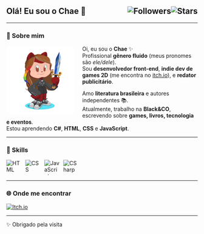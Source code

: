 <h2>
  <span>Olá! Eu sou o Chae 🫰</span>
  <img align="right" alt="Stars" src="https://img.shields.io/github/stars/chaejiin">
  <img align="right" alt="Followers" src="https://img.shields.io/github/followers/chaejiin?style=social">
</h2>

---

### 📸 Sobre mim

<img align="left" alt="Minha imagem" width="180px" src="./octocat-1756165977594.png" style="border-radius: 12px; margin-right: 20px;" />

Oi, eu sou o **Chae** ✨  
Profissional **gênero fluido** (meus pronomes são *ele/dele*).  
Sou **desenvolvedor front-end**, **indie dev de games 2D** (me encontra no [itch.io](https://itch.io/profile/chaejiin)), e **redator publicitário**.  

Amo **literatura brasileira** e autores independentes 📚.  
Atualmente, trabalho na **Black&CO**, escrevendo sobre **games, livros, tecnologia e eventos**.  
Estou aprendendo **C#**, **HTML**, **CSS** e **JavaScript**.  

---

### 🚀 Skills
<div style="display: flex; gap: 10px;">
  <img align="center" alt="HTML" height="40" width="40" src="https://cdn.jsdelivr.net/gh/devicons/devicon/icons/html5/html5-original.svg" />
  <img align="center" alt="CSS" height="40" width="40" src="https://cdn.jsdelivr.net/gh/devicons/devicon/icons/css3/css3-original.svg" />
  <img align="center" alt="JavaScript" height="40" width="40" src="https://cdn.jsdelivr.net/gh/devicons/devicon/icons/javascript/javascript-original.svg" />
  <img align="center" alt="CSharp" height="40" width="40" src="https://cdn.jsdelivr.net/gh/devicons/devicon/icons/csharp/csharp-original.svg" />
</div>

---

### 🌐 Onde me encontrar
[![Itch.io](https://img.shields.io/badge/Itch.io-chaejiin-ff5c5c?style=flat&logo=itchdotio&logoColor=white)](https://itch.io/profile/chaejiin)  


---

✨ Obrigado pela visita 
